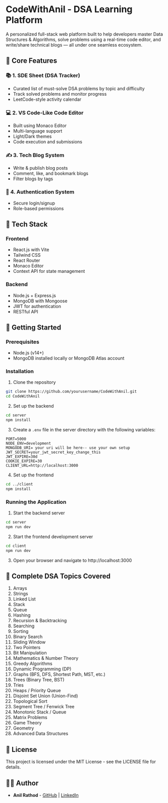 # CodeWithAnil - DSA Learning Platform

A personalized full-stack web platform built to help developers master Data Structures & Algorithms, solve problems using a real-time code editor, and write/share technical blogs — all under one seamless ecosystem.

## 🌟 Core Features

### 📚 1. SDE Sheet (DSA Tracker)
- Curated list of must-solve DSA problems by topic and difficulty
- Track solved problems and monitor progress
- LeetCode-style activity calendar

### 💻 2. VS Code-Like Code Editor
- Built using Monaco Editor
- Multi-language support
- Light/Dark themes
- Code execution and submissions

### ✍️ 3. Tech Blog System
- Write & publish blog posts
- Comment, like, and bookmark blogs
- Filter blogs by tags

### 🔐 4. Authentication System
- Secure login/signup
- Role-based permissions

## 🧰 Tech Stack

### Frontend
- React.js with Vite
- Tailwind CSS
- React Router
- Monaco Editor
- Context API for state management

### Backend
- Node.js + Express.js
- MongoDB with Mongoose
- JWT for authentication
- RESTful API

## 🚀 Getting Started

### Prerequisites
- Node.js (v14+)
- MongoDB installed locally or MongoDB Atlas account

### Installation

1. Clone the repository
```bash
git clone https://github.com/yourusername/CodeWithAnil.git
cd CodeWithAnil
```

2. Set up the backend
```bash
cd server
npm install
```

3. Create a `.env` file in the server directory with the following variables:
```
PORT=5000
NODE_ENV=development
MONGODB_URI= your uri will be here-- use your own setup
JWT_SECRET=your_jwt_secret_key_change_this
JWT_EXPIRE=30d
COOKIE_EXPIRE=30
CLIENT_URL=http://localhost:3000
```

4. Set up the frontend
```bash
cd ../client
npm install
```

### Running the Application

1. Start the backend server
```bash
cd server
npm run dev
```

2. Start the frontend development server
```bash
cd client
npm run dev
```

3. Open your browser and navigate to http://localhost:3000

## 📘 Complete DSA Topics Covered

1. Arrays
2. Strings
3. Linked List
4. Stack
5. Queue
6. Hashing
7. Recursion & Backtracking
8. Searching
9. Sorting
10. Binary Search
11. Sliding Window
12. Two Pointers
13. Bit Manipulation
14. Mathematics & Number Theory
15. Greedy Algorithms
16. Dynamic Programming (DP)
17. Graphs (BFS, DFS, Shortest Path, MST, etc.)
18. Trees (Binary Tree, BST)
19. Tries
20. Heaps / Priority Queue
21. Disjoint Set Union (Union-Find)
22. Topological Sort
23. Segment Tree / Fenwick Tree
24. Monotonic Stack / Queue
25. Matrix Problems
26. Game Theory
27. Geometry
28. Advanced Data Structures

## 📝 License

This project is licensed under the MIT License - see the LICENSE file for details.

## 👨‍💻 Author

- **Anil Rathod** - [GitHub](https://github.com/RathodAnilT) | [LinkedIn](https://www.linkedin.com/in/anil-rathod-1a088819b/) 
